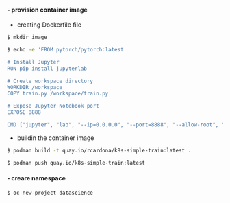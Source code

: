 #### - provision container image

- creating Dockerfile file
```bash
$ mkdir image
```

```bash
$ echo -e 'FROM pytorch/pytorch:latest

# Install Jupyter
RUN pip install jupyterlab

# Create workspace directory
WORKDIR /workspace
COPY train.py /workspace/train.py

# Expose Jupyter Notebook port
EXPOSE 8888

CMD ["jupyter", "lab", "--ip=0.0.0.0", "--port=8888", "--allow-root", "--NotebookApp.token=''"]' | tee image/Dockerfile
```

- buildin the container image
```bash
$ podman build -t quay.io/rcardona/k8s-simple-train:latest .
```

```bash
$ podman push quay.io/k8s-simple-train:latest
```


#### - creare namespace
```bash
$ oc new-project datascience
```

